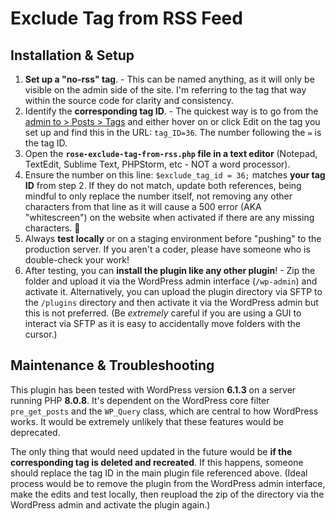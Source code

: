 # Exclude Tag from RSS Feed

## Installation & Setup

1. **Set up a "no-rss" tag**. - This can be named anything, as it will only be visible on the admin side of the site. I'm referring to the tag that way within the source code for clarity and consistency.
2. Identify the **corresponding tag ID**. - The quickest way is to go from the [admin to > Posts > Tags](https://dsacleveland.org/wp-admin/edit-tags.php?taxonomy=post_tag) and either hover on or click Edit on the tag you set up and find this in the URL: `tag_ID=36`. The number following the `=` is the tag ID.
3. Open the **`rose-exclude-tag-from-rss.php` file in a text editor** (Notepad, TextEdit, Sublime Text, PHPStorm, etc - NOT a word processor).
4. Ensure the number on this line: `$exclude_tag_id = 36;` matches **your tag ID** from step 2. If they do not match, update both references, being mindful to only replace the number itself, not removing any other characters from that line as it will cause a 500 error (AKA "whitescreen") on the website when activated if there are any missing characters. 🙂
5. Always **test locally** or on a staging environment before "pushing" to the production server. If you aren't a coder, please have someone who is double-check your work!
6. After testing, you can **install the plugin like any other plugin**! - Zip the folder and upload it via the WordPress admin interface (`/wp-admin`) and activate it. Alternatively, you can upload the plugin directory via SFTP to the `/plugins` directory and then activate it via the WordPress admin but this is not preferred. (Be *extremely* careful if you are using a GUI to interact via SFTP as it is easy to accidentally move folders with the cursor.)

## Maintenance & Troubleshooting

This plugin has been tested with WordPress version **6.1.3** on a server running PHP **8.0.8**. It's dependent on the WordPress core filter `pre_get_posts` and the `WP_Query` class, which are central to how WordPress works. It would be extremely unlikely that these features would be deprecated.

The only thing that would need updated in the future would be **if the corresponding tag is deleted and recreated**. If this happens, someone should replace the tag ID in the main plugin file referenced above. (Ideal process would be to remove the plugin from the WordPress admin interface, make the edits and test locally, then reupload the zip of the directory via the WordPress admin and activate the plugin again.)
